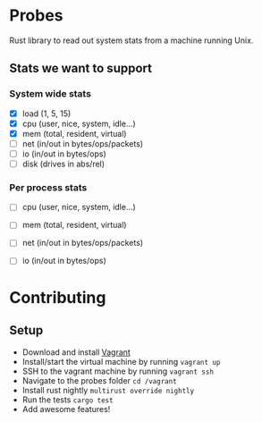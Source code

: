 # Probes

Rust library to read out system stats from a machine running Unix.

## Stats we want to support

### System wide stats

* [x] load (1, 5, 15)
* [x] cpu (user, nice, system, idle...)
* [x] mem (total, resident, virtual)
* [ ] net (in/out in bytes/ops/packets)
* [ ] io (in/out in bytes/ops)
* [ ] disk (drives in abs/rel)

### Per process stats

* [ ] cpu (user, nice, system, idle...)
* [ ] mem (total, resident, virtual)
* [ ] net (in/out in bytes/ops/packets)
* [ ] io (in/out in bytes/ops)


# Contributing

## Setup

* Download and install [Vagrant](https://www.vagrantup.com/)
* Install/start the virtual machine by running `vagrant up`
* SSH to the vagrant machine by running `vagrant ssh`
* Navigate to the probes folder `cd /vagrant`
* Install rust nightly `multirust override nightly`
* Run the tests `cargo test`
* Add awesome features! 
